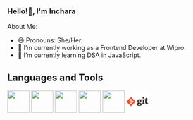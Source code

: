 ### Hello!👋, I'm Inchara


About Me:

- 😄 Pronouns: She/Her.
- 🔭 I’m currently working as a Frontend Developer at Wipro.
- 🌱 I’m currently learning DSA in JavaScript.

<h2>Languages and Tools</h2>
<img src="https://github.com/inchara-s-raju/inchara-s-raju/assets/61198377/82de9693-5cb1-4a8c-878d-584124a75c05" width="50" height="50">
<img src="https://github.com/inchara-s-raju/inchara-s-raju/assets/61198377/a09e7aa9-9e7b-4f17-bed6-f5ed769ac129" width="50" height="50">
<img src="https://github.com/inchara-s-raju/inchara-s-raju/assets/61198377/fa769044-4bde-41be-935e-4d8bbc439c26" width="50" height="50">
<img src="https://github.com/inchara-s-raju/inchara-s-raju/assets/61198377/cdec8797-f947-4cbc-b502-d6437d1b3386" width="50" height="50">
<img src="https://github.com/inchara-s-raju/inchara-s-raju/assets/61198377/a1a6be23-ff69-409b-a4c1-15f78b99fc86" width="50" height="50">
<img src="https://github.com/devicons/devicon/raw/master/icons/git/git-original-wordmark.svg" width="50" height="50">








   




